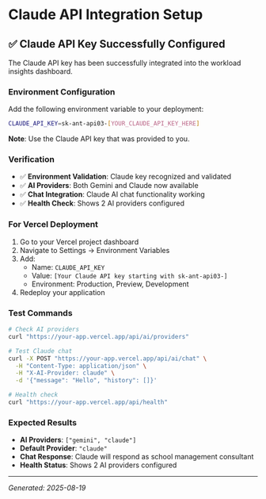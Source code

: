 # Claude API Integration Setup

## ✅ Claude API Key Successfully Configured

The Claude API key has been successfully integrated into the workload insights dashboard.

### Environment Configuration

Add the following environment variable to your deployment:

```bash
CLAUDE_API_KEY=sk-ant-api03-[YOUR_CLAUDE_API_KEY_HERE]
```

**Note**: Use the Claude API key that was provided to you.

### Verification

- ✅ **Environment Validation**: Claude key recognized and validated
- ✅ **AI Providers**: Both Gemini and Claude now available
- ✅ **Chat Integration**: Claude AI chat functionality working
- ✅ **Health Check**: Shows 2 AI providers configured

### For Vercel Deployment

1. Go to your Vercel project dashboard
2. Navigate to Settings → Environment Variables
3. Add:
   - Name: `CLAUDE_API_KEY`
   - Value: `[Your Claude API key starting with sk-ant-api03-]`
   - Environment: Production, Preview, Development
4. Redeploy your application

### Test Commands

```bash
# Check AI providers
curl "https://your-app.vercel.app/api/ai/providers"

# Test Claude chat
curl -X POST "https://your-app.vercel.app/api/ai/chat" \
  -H "Content-Type: application/json" \
  -H "X-AI-Provider: claude" \
  -d '{"message": "Hello", "history": []}'

# Health check
curl "https://your-app.vercel.app/api/health"
```

### Expected Results

- **AI Providers**: `["gemini", "claude"]`
- **Default Provider**: `"claude"`
- **Chat Response**: Claude will respond as school management consultant
- **Health Status**: Shows 2 AI providers configured

---
*Generated: 2025-08-19*